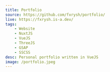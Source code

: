 ```yaml
---
title: Portfolio
source: https://github.com/fxrysh/portfolio/
live: https://fxrysh.is-a.dev/
tags:
    - Website
    - NuxtJS
    - VueJS
    - ThreeJS
    - GSAP
    - SSCSS
desc: Personal portfolio written in VueJS
image: /portfolio.jpeg
---
```

